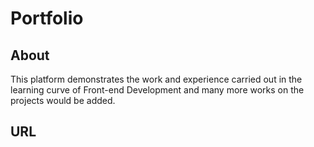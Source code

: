 # Portfolio

## About


This platform demonstrates the work and experience carried out in the learning curve of Front-end Development and many more works on the projects would be
added.

## URL


